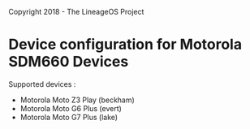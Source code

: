 Copyright 2018 - The LineageOS Project

Device configuration for Motorola SDM660 Devices
======================================

Supported devices :

* Motorola Moto Z3 Play (beckham)
* Motorola Moto G6 Plus (evert)
* Motorola Moto G7 Plus (lake)
